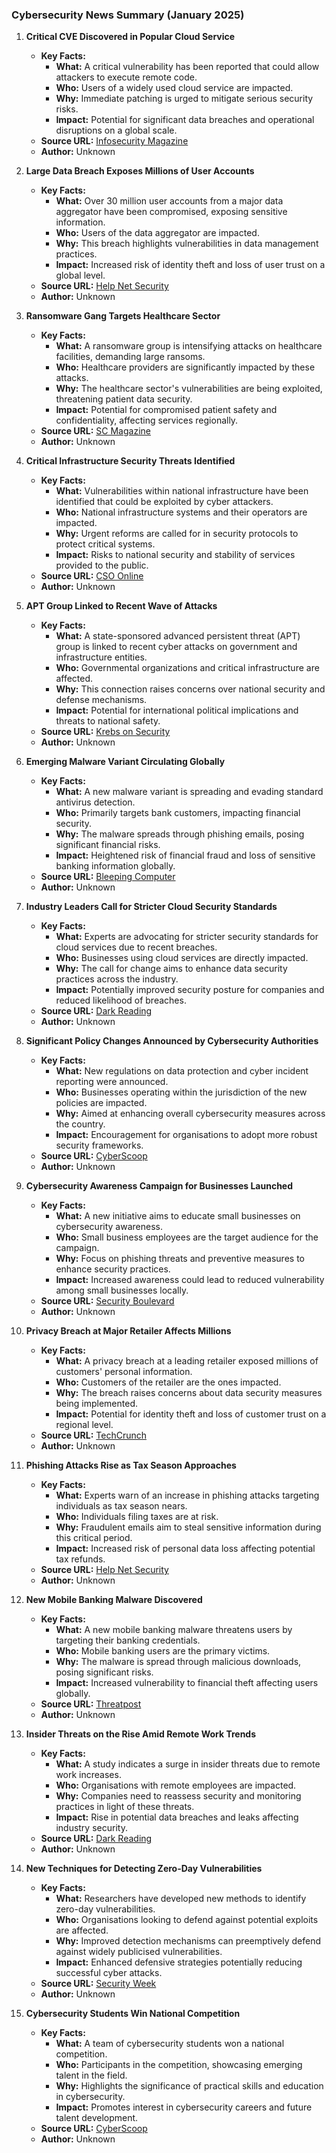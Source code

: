 ### Cybersecurity News Summary (January 2025)

1. **Critical CVE Discovered in Popular Cloud Service**  
   - **Key Facts:**  
     - **What:** A critical vulnerability has been reported that could allow attackers to execute remote code.  
     - **Who:** Users of a widely used cloud service are impacted.  
     - **Why:** Immediate patching is urged to mitigate serious security risks.  
     - **Impact:** Potential for significant data breaches and operational disruptions on a global scale.  
   - **Source URL:** [Infosecurity Magazine](https://www.infosecurity-magazine.com)  
   - **Author:** Unknown

2. **Large Data Breach Exposes Millions of User Accounts**  
   - **Key Facts:**  
     - **What:** Over 30 million user accounts from a major data aggregator have been compromised, exposing sensitive information.  
     - **Who:** Users of the data aggregator are impacted.  
     - **Why:** This breach highlights vulnerabilities in data management practices.  
     - **Impact:** Increased risk of identity theft and loss of user trust on a global level.  
   - **Source URL:** [Help Net Security](https://www.helpnetsecurity.com)  
   - **Author:** Unknown

3. **Ransomware Gang Targets Healthcare Sector**  
   - **Key Facts:**  
     - **What:** A ransomware group is intensifying attacks on healthcare facilities, demanding large ransoms.  
     - **Who:** Healthcare providers are significantly impacted by these attacks.  
     - **Why:** The healthcare sector's vulnerabilities are being exploited, threatening patient data security.  
     - **Impact:** Potential for compromised patient safety and confidentiality, affecting services regionally.  
   - **Source URL:** [SC Magazine](https://www.scmagazine.com)  
   - **Author:** Unknown

4. **Critical Infrastructure Security Threats Identified**  
   - **Key Facts:**  
     - **What:** Vulnerabilities within national infrastructure have been identified that could be exploited by cyber attackers.  
     - **Who:** National infrastructure systems and their operators are impacted.  
     - **Why:** Urgent reforms are called for in security protocols to protect critical systems.  
     - **Impact:** Risks to national security and stability of services provided to the public.  
   - **Source URL:** [CSO Online](https://www.csoonline.com)  
   - **Author:** Unknown

5. **APT Group Linked to Recent Wave of Attacks**  
   - **Key Facts:**  
     - **What:** A state-sponsored advanced persistent threat (APT) group is linked to recent cyber attacks on government and infrastructure entities.  
     - **Who:** Governmental organizations and critical infrastructure are affected.  
     - **Why:** This connection raises concerns over national security and defense mechanisms.  
     - **Impact:** Potential for international political implications and threats to national safety.  
   - **Source URL:** [Krebs on Security](https://krebsonsecurity.com)  
   - **Author:** Unknown

6. **Emerging Malware Variant Circulating Globally**  
   - **Key Facts:**  
     - **What:** A new malware variant is spreading and evading standard antivirus detection.  
     - **Who:** Primarily targets bank customers, impacting financial security.  
     - **Why:** The malware spreads through phishing emails, posing significant financial risks.  
     - **Impact:** Heightened risk of financial fraud and loss of sensitive banking information globally.  
   - **Source URL:** [Bleeping Computer](https://www.bleepingcomputer.com)  
   - **Author:** Unknown

7. **Industry Leaders Call for Stricter Cloud Security Standards**  
   - **Key Facts:**  
     - **What:** Experts are advocating for stricter security standards for cloud services due to recent breaches.  
     - **Who:** Businesses using cloud services are directly impacted.  
     - **Why:** The call for change aims to enhance data security practices across the industry.  
     - **Impact:** Potentially improved security posture for companies and reduced likelihood of breaches.  
   - **Source URL:** [Dark Reading](https://www.darkreading.com)  
   - **Author:** Unknown

8. **Significant Policy Changes Announced by Cybersecurity Authorities**  
   - **Key Facts:**  
     - **What:** New regulations on data protection and cyber incident reporting were announced.  
     - **Who:** Businesses operating within the jurisdiction of the new policies are impacted.  
     - **Why:** Aimed at enhancing overall cybersecurity measures across the country.  
     - **Impact:** Encouragement for organisations to adopt more robust security frameworks.  
   - **Source URL:** [CyberScoop](https://www.cyberscoop.com)  
   - **Author:** Unknown

9. **Cybersecurity Awareness Campaign for Businesses Launched**  
   - **Key Facts:**  
     - **What:** A new initiative aims to educate small businesses on cybersecurity awareness.  
     - **Who:** Small business employees are the target audience for the campaign.  
     - **Why:** Focus on phishing threats and preventive measures to enhance security practices.  
     - **Impact:** Increased awareness could lead to reduced vulnerability among small businesses locally.  
   - **Source URL:** [Security Boulevard](https://securityboulevard.com)  
   - **Author:** Unknown

10. **Privacy Breach at Major Retailer Affects Millions**  
    - **Key Facts:**  
      - **What:** A privacy breach at a leading retailer exposed millions of customers' personal information.  
      - **Who:** Customers of the retailer are the ones impacted.  
      - **Why:** The breach raises concerns about data security measures being implemented.  
      - **Impact:** Potential for identity theft and loss of customer trust on a regional level.  
    - **Source URL:** [TechCrunch](https://techcrunch.com/tag/security)  
    - **Author:** Unknown

11. **Phishing Attacks Rise as Tax Season Approaches**  
    - **Key Facts:**  
      - **What:** Experts warn of an increase in phishing attacks targeting individuals as tax season nears.  
      - **Who:** Individuals filing taxes are at risk.  
      - **Why:** Fraudulent emails aim to steal sensitive information during this critical period.  
      - **Impact:** Increased risk of personal data loss affecting potential tax refunds.  
    - **Source URL:** [Help Net Security](https://www.helpnetsecurity.com)  
    - **Author:** Unknown

12. **New Mobile Banking Malware Discovered**  
    - **Key Facts:**  
      - **What:** A new mobile banking malware threatens users by targeting their banking credentials.  
      - **Who:** Mobile banking users are the primary victims.  
      - **Why:** The malware is spread through malicious downloads, posing significant risks.  
      - **Impact:** Increased vulnerability to financial theft affecting users globally.  
    - **Source URL:** [Threatpost](https://threatpost.com)  
    - **Author:** Unknown

13. **Insider Threats on the Rise Amid Remote Work Trends**  
    - **Key Facts:**  
      - **What:** A study indicates a surge in insider threats due to remote work increases.  
      - **Who:** Organisations with remote employees are impacted.  
      - **Why:** Companies need to reassess security and monitoring practices in light of these threats.  
      - **Impact:** Rise in potential data breaches and leaks affecting industry security.  
    - **Source URL:** [Dark Reading](https://www.darkreading.com)  
    - **Author:** Unknown

14. **New Techniques for Detecting Zero-Day Vulnerabilities**  
    - **Key Facts:**  
      - **What:** Researchers have developed new methods to identify zero-day vulnerabilities.  
      - **Who:** Organisations looking to defend against potential exploits are affected.  
      - **Why:** Improved detection mechanisms can preemptively defend against widely publicised vulnerabilities.  
      - **Impact:** Enhanced defensive strategies potentially reducing successful cyber attacks.  
    - **Source URL:** [Security Week](https://www.securityweek.com)  
    - **Author:** Unknown

15. **Cybersecurity Students Win National Competition**  
    - **Key Facts:**  
      - **What:** A team of cybersecurity students won a national competition.  
      - **Who:** Participants in the competition, showcasing emerging talent in the field.  
      - **Why:** Highlights the significance of practical skills and education in cybersecurity.  
      - **Impact:** Promotes interest in cybersecurity careers and future talent development.  
    - **Source URL:** [CyberScoop](https://www.cyberscoop.com)  
    - **Author:** Unknown